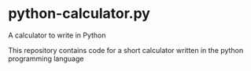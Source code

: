 # python-calculator.py
A calculator to write in Python

This repository contains code for a short calculator written in the python programming language
